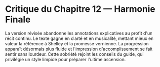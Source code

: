 # Critique du Chapitre 12 — Harmonie Finale
La version révisée abandonne les annotations explicatives au profit d'un récit continu. Le texte gagne en clarté et en musicalité, mettant mieux en valeur la référence à Shelley et la promesse vernienne.
La progression apparaît désormais plus fluide et l'impression d'accomplissement se fait sentir sans lourdeur.
Cette sobriété rejoint les conseils du guide, qui privilégie un style limpide pour préparer l'ultime ascension.
